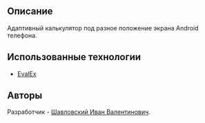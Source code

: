 ## Описание

Адаптивный калькулятор под разное положение экрана Android телефона.

## Использованные технологии 

- [EvalEx](https://github.com/uklimaschewski/EvalEx)

## Авторы

Разработчик - [Шавловский Иван Валентинович](https://vk.com/shavlovsky98).

